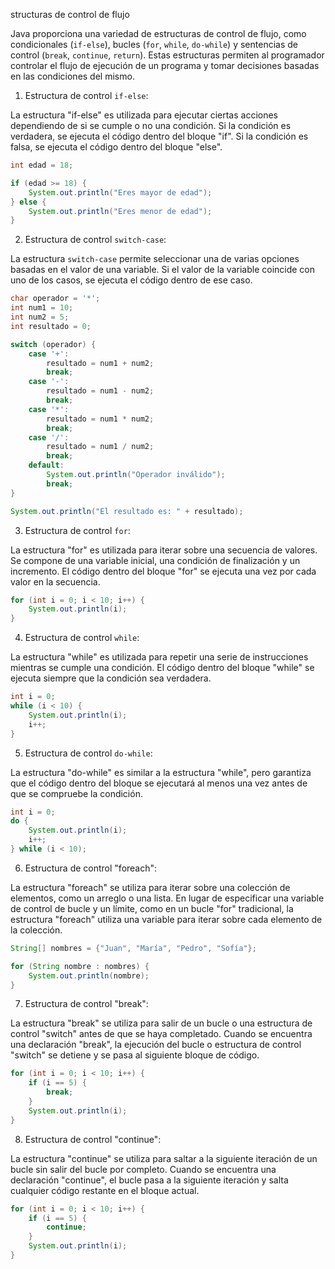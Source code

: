 structuras de control de flujo

Java proporciona una variedad de estructuras de control de flujo, como condicionales (`if-else`), bucles (`for`, `while`, `do-while`) y sentencias de control (`break`, `continue`, `return`). Estas estructuras permiten al programador controlar el flujo de ejecución de un programa y tomar decisiones basadas en las condiciones del mismo.

1.  Estructura de control `if-else`:

La estructura "if-else" es utilizada para ejecutar ciertas acciones dependiendo de si se cumple o no una condición. Si la condición es verdadera, se ejecuta el código dentro del bloque "if". Si la condición es falsa, se ejecuta el código dentro del bloque "else".

```Java
int edad = 18;

if (edad >= 18) {
    System.out.println("Eres mayor de edad");
} else {
    System.out.println("Eres menor de edad");
}
```

2.  Estructura de control `switch-case`:

La estructura `switch-case` permite seleccionar una de varias opciones basadas en el valor de una variable. Si el valor de la variable coincide con uno de los casos, se ejecuta el código dentro de ese caso.

```Java
char operador = '*';
int num1 = 10;
int num2 = 5;
int resultado = 0;

switch (operador) {
    case '+':
        resultado = num1 + num2;
        break;
    case '-':
        resultado = num1 - num2;
        break;
    case '*':
        resultado = num1 * num2;
        break;
    case '/':
        resultado = num1 / num2;
        break;
    default:
        System.out.println("Operador inválido");
        break;
}

System.out.println("El resultado es: " + resultado);
```

3.  Estructura de control `for`:

La estructura "for" es utilizada para iterar sobre una secuencia de valores. Se compone de una variable inicial, una condición de finalización y un incremento. El código dentro del bloque "for" se ejecuta una vez por cada valor en la secuencia.

```Java
for (int i = 0; i < 10; i++) {
    System.out.println(i);
}
```

4.  Estructura de control `while`:

La estructura "while" es utilizada para repetir una serie de instrucciones mientras se cumple una condición. El código dentro del bloque "while" se ejecuta siempre que la condición sea verdadera.

```Java
int i = 0;
while (i < 10) {
    System.out.println(i);
    i++;
}
```

5.  Estructura de control `do-while`:

La estructura "do-while" es similar a la estructura "while", pero garantiza que el código dentro del bloque se ejecutará al menos una vez antes de que se compruebe la condición.

```Java
int i = 0;
do {
    System.out.println(i);
    i++;
} while (i < 10);
```

6.  Estructura de control "foreach":

La estructura "foreach" se utiliza para iterar sobre una colección de elementos, como un arreglo o una lista. En lugar de especificar una variable de control de bucle y un límite, como en un bucle "for" tradicional, la estructura "foreach" utiliza una variable para iterar sobre cada elemento de la colección.

```Java
String[] nombres = {"Juan", "María", "Pedro", "Sofía"};

for (String nombre : nombres) {
    System.out.println(nombre);
}
```

7.  Estructura de control "break":

La estructura "break" se utiliza para salir de un bucle o una estructura de control "switch" antes de que se haya completado. Cuando se encuentra una declaración "break", la ejecución del bucle o estructura de control "switch" se detiene y se pasa al siguiente bloque de código.

```Java
for (int i = 0; i < 10; i++) {
    if (i == 5) {
        break;
    }
    System.out.println(i);
}
```

8.  Estructura de control "continue":

La estructura "continue" se utiliza para saltar a la siguiente iteración de un bucle sin salir del bucle por completo. Cuando se encuentra una declaración "continue", el bucle pasa a la siguiente iteración y salta cualquier código restante en el bloque actual.

```Java
for (int i = 0; i < 10; i++) {
    if (i == 5) {
        continue;
    }
    System.out.println(i);
}
```

